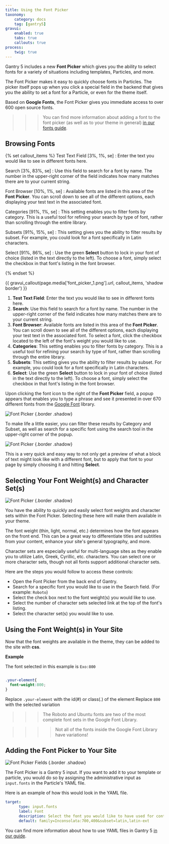 ```yaml
---
title: Using the Font Picker
taxonomy:
    category: docs
    tag: [gantry5]
gravui:
    enabled: true
    tabs: true
    callouts: true
process:
    twig: true
---
```


Gantry 5 includes a new **Font Picker** which gives you the ability to select fonts for a variety of situations including templates, Particles, and more.

The Font Picker makes it easy to quickly choose fonts in Particles. The picker itself pops up when you click a special field in the backend that gives you the ability to set a font for a Particle, or even for the theme itself.

Based on **Google Fonts**, the Font Picker gives you immediate access to over 600 open source fonts.

>>> You can find more information about adding a font to the font picker (as well as to your theme in general) [in our fonts guide](../fonts).

## Browsing Fonts

{% set callout_items %}
Test Text Field [3%, 1%, se]
    : Enter the text you would like to see in different fonts here.

Search [3%, 83%, se]
    : Use this field to search for a font by name. The number in the upper-right corner of the field indicates how many matches there are to your current string.

Font Browser [10%, 1%, se]
    : Available fonts are listed in this area of the **Font Picker**. You can scroll down to see all of the different options, each displaying your test text in the associated font.

Categories [91%, 1%, se]
    : This setting enables you to filter fonts by category. This is a useful tool for refining your search by type of font, rather than scrolling through the entire library.

Subsets [91%, 15%, se]
    : This setting gives you the ability to filter results by subset. For example, you could look for a font specifically in Latin characters.

Select [91%, 86%, se]
    : Use the green **Select** button to lock in your font of choice (listed in the text directly to the left). To choose a font, simply select the checkbox in that font's listing in the font browser.

{% endset %}

{{ gravui_callout(page.media['font_picker_1.png'].url, callout_items, 'shadow border') }}

1. **Test Text Field**: Enter the text you would like to see in different fonts here.
2. **Search**: Use this field to search for a font by name. The number in the upper-right corner of the field indicates how many matches there are to your current string.
3. **Font Browser**: Available fonts are listed in this area of the **Font Picker**. You can scroll down to see all of the different options, each displaying your test text in the associated font. To select a font, click the checkbox located to the left of the font's weight you would like to use.
4. **Categories**: This setting enables you to filter fonts by category. This is a useful tool for refining your search by type of font, rather than scrolling through the entire library.
5. **Subsets**: This setting gives you the ability to filter results by subset. For example, you could look for a font specifically in Latin characters.
6. **Select**: Use the green **Select** button to lock in your font of choice (listed in the text directly to the left). To choose a font, simply select the checkbox in that font's listing in the font browser.

Upon clicking the font icon to the right of the **Font Picker** field, a popup appears that enables you to type a phrase and see it presented in over 670 different fonts from the [Google Font](http://www.google.com/fonts) library.

![Font Picker](font_picker_2.png) {.border .shadow}

To make life a little easier, you can filter these results by Category and Subset, as well as search for a specific font using the search tool in the upper-right corner of the popup.

![Font Picker](font_picker_3.png) {.border .shadow}

This is a very quick and easy way to not only get a preview of what a block of text might look like with a different font, but to apply that font to your page by simply choosing it and hitting **Select**.

## Selecting Your Font Weight(s) and Character Set(s)

![Font Picker](font_picker_4.png) {.border .shadow}

You have the ability to quickly and easily select font weights and character sets within the Font Picker. Selecting these here will make them available in your theme. 

The font weight (thin, light, normal, etc.) determines how the font appears on the front end. This can be a great way to differentiate titles and subtitles from your content, enhance your site's general typography, and more.

Character sets are especially useful for multi-language sites as they enable you to utilize Latin, Greek, Cyrillic, etc. characters. You can select one or more character sets, though not all fonts support additional character sets.

Here are the steps you would follow to access these controls:

* Open the Font Picker from the back end of Gantry.
* Search for a specific font you would like to use in the Search field. (For example: `Roboto`)
* Select the check box next to the font weight(s) you would like to use.
* Select the number of character sets selected link at the top of the font's listing.
* Select the character set(s) you would like to use. 

## Using the Font Weight(s) in Your Site

Now that the font weights are available in the theme, they can be added to the site with **css**.

**Example**

The font selected in this example is `Exo:800`

```css

.your-element{
  font-weight:800;
}

```

Replace `.your-element` with the id(#) or class(.) of the element
Replace `800` with the selected variation

>>> The Roboto and Ubuntu fonts are two of the most complete font sets in the Google Font Library. 

>>>> Not all of the fonts inside the Google Font Library have variations!

## Adding the Font Picker to Your Site

![Font Picker Fields](font_selector_field.png) {.border .shadow}

The Font Picker is a Gantry 5 input. If you want to add it to your template or particle, you would do so by assigning the administrative input as `input.fonts` in the Particle's YAML file.

Here is an example of how this would look in the YAML file.

```yaml
target:
      type: input.fonts
      label: Font
      description: Select the font you would like to have used for content in the Particle.
      default: family=Inconsolata:700,400&subset=latin,latin-ext
```

You can find more information about how to use YAML files in Gantry 5 [in our guide](../../advanced/particle-yaml-field-types).
